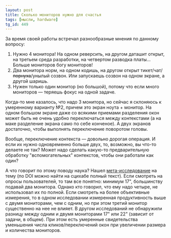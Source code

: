 ```yaml
---
layout: post
title: Сколько мониторов нужно для счастья
tags: [мысли, hardware]
tg_id: 449
---
```

За время своей работы встречал разнообразные мнения по данному вопросу: 
1. Нужно 4 монитора! На одном реверсить, на другом даташит открыт, на третьем среда разработки, на четвертом разводка платы... Больше мониторов богу мониторов!
2. Два монитора норм, на одном кодишь, на другом открыт тикет/чат/~~порнуха~~/унылый созвон. Или запускаешь созвон на одном экране, а другой шаришь.
3. Нужен только один монитор (но большой), потому что если много мониторов — теряешь фокус на одной задаче. 
 
Когда-то мне казалось, что надо 3 монитора, но сейчас я склоняюсь к умеренному варианту №2, причем это экран ноута + монитор. На одном большом экране даже со всякими приемами разделения окон может быть не очень удобно переключаться между контекстами (а на маке разделение экрана само по себе конченое). А двух экранов достаточно, чтобы выполнять переключение поворотом головы.

Вообще, переключение контекста — довольно дорогая операция. И если их нужно одновременно больше двух, то, возможно, вы что-то делаете не так? Может надо сделать какую-то предварительную обработку "вспомогательных" контекстов, чтобы они работали как один?

А что говорит по этому поводу наука? Нашел [мета-исследование](https://doi.org/10.1177/0018720819889533) на тему (по DOI можно найти на сцихабе полный текст). Если смотреть на опросы пользователей, то там все понятно: минимум 17", большинству подавай два монитора. Однако кто говорил, что ему надо четыре, не использовал их по полной. Если смотреть на более объективные измерения, то в одном исследовании измеренная продуктивность выше с двумя мониторами, чем с одним, но при этом третий монитор существенно на нее не влияет. В другом исследований не обнаружили разницу между одним и двумя мониторами 17" или 22" (зависит от задачи, в общем). При этом есть умеренные свидетельства уменьшения числа кликов/переключений окон при увеличении размера и количества мониторов.
